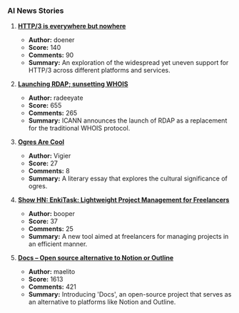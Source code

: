 ### AI News Stories

1. **[HTTP/3 is everywhere but nowhere](https://httptoolkit.com/blog/http3-quic-open-source-support-nowhere/)**
   - **Author:** doener
   - **Score:** 140
   - **Comments:** 90
   - **Summary:** An exploration of the widespread yet uneven support for HTTP/3 across different platforms and services.

2. **[Launching RDAP; sunsetting WHOIS](https://www.icann.org/en/announcements/details/icann-update-launching-rdap-sunsetting-whois-27-01-2025-en)**
   - **Author:** radeeyate
   - **Score:** 655
   - **Comments:** 265
   - **Summary:** ICANN announces the launch of RDAP as a replacement for the traditional WHOIS protocol.

3. **[Ogres Are Cool](https://www.lrb.co.uk/the-paper/v47/n05/colin-burrow/ogres-are-cool)**
   - **Author:** Vigier
   - **Score:** 27
   - **Comments:** 8
   - **Summary:** A literary essay that explores the cultural significance of ogres.

4. **[Show HN: EnkiTask: Lightweight Project Management for Freelancers](https://enkitask.com/)**
   - **Author:** booper
   - **Score:** 37
   - **Comments:** 25
   - **Summary:** A new tool aimed at freelancers for managing projects in an efficient manner.

5. **[Docs – Open source alternative to Notion or Outline](https://github.com/suitenumerique/docs)**
   - **Author:** maelito
   - **Score:** 1613
   - **Comments:** 421
   - **Summary:** Introducing 'Docs', an open-source project that serves as an alternative to platforms like Notion and Outline.